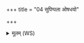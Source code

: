 +++
title = "04 सुपिप्पला ओषधयो"

+++
<details><summary>मूलम् (WS)</summary>

सुपिप्पला ओषधयो नाहीना अपक्षत ।  
तदिन्द्रो वरुणो वायुरश्विनेदं मे प्र तिरता वचः ॥ ५ ॥
</details>